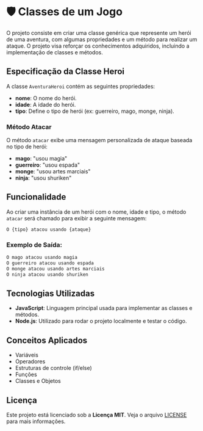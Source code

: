 
# 🛡️ Classes de um Jogo

O projeto consiste em criar uma classe genérica que represente um herói de uma aventura, com algumas propriedades e um método para realizar um ataque. O projeto visa reforçar os conhecimentos adquiridos, incluindo a implementação de classes e métodos.

## Especificação da Classe Heroi

A classe `AventuraHeroi` contém as seguintes propriedades:
- **nome**: O nome do herói.
- **idade**: A idade do herói.
- **tipo**: Define o tipo de herói (ex: guerreiro, mago, monge, ninja).

### Método Atacar

O método `atacar` exibe uma mensagem personalizada de ataque baseada no tipo de herói:
- **mago**: "usou magia"
- **guerreiro**: "usou espada"
- **monge**: "usou artes marciais"
- **ninja**: "usou shuriken"

## Funcionalidade

Ao criar uma instância de um herói com o nome, idade e tipo, o método `atacar` será chamado para exibir a seguinte mensagem:
```
O {tipo} atacou usando {ataque}
```

### Exemplo de Saída:
```bash
O mago atacou usando magia
O guerreiro atacou usando espada
O monge atacou usando artes marciais
O ninja atacou usando shuriken
```

##  Tecnologias Utilizadas
- **JavaScript**: Linguagem principal usada para implementar as classes e métodos.
- **Node.js**: Utilizado para rodar o projeto localmente e testar o código.

##  Conceitos Aplicados

- Variáveis
- Operadores
- Estruturas de controle (if/else)
- Funções
- Classes e Objetos

## Licença 

Este projeto está licenciado sob a **Licença MIT**. Veja o arquivo [LICENSE](LICENSE) para mais informações.